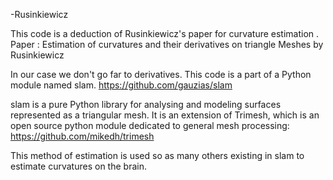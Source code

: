 -Rusinkiewicz

This code is a deduction of Rusinkiewicz's paper for curvature estimation . 
Paper : Estimation of curvatures and their derivatives on triangle Meshes by Rusinkiewicz

In our case we don't go far to derivatives. This code is a part of a Python module named slam.
https://github.com/gauzias/slam 

slam is a pure Python library for analysing and modeling surfaces represented as a triangular mesh. It is an extension of Trimesh, which is an open source python module dedicated to general mesh processing: 
https://github.com/mikedh/trimesh

This method of estimation is used so as many others existing in slam to estimate curvatures on the brain.
